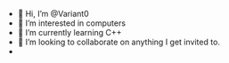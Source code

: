 - 👋 Hi, I’m @Variant0
- 👀 I’m interested in computers
- 🌱 I’m currently learning C++
- 💞️ I’m looking to collaborate on anything I get invited to.
- 
<!---
Variant0/Variant0 is a ✨ special ✨ repository because its `README.md` (this file) appears on your GitHub profile.
You can click the Preview link to take a look at your changes.
--->
